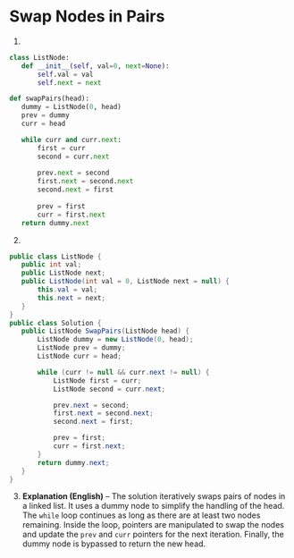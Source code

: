 # Swap Nodes in Pairs

1.
 ```python
class ListNode:
    def __init__(self, val=0, next=None):
        self.val = val
        self.next = next

def swapPairs(head):
    dummy = ListNode(0, head)
    prev = dummy
    curr = head

    while curr and curr.next:
        first = curr
        second = curr.next
        
        prev.next = second
        first.next = second.next
        second.next = first
        
        prev = first
        curr = first.next
    return dummy.next

```
2.
 ```csharp
public class ListNode {
    public int val;
    public ListNode next;
    public ListNode(int val = 0, ListNode next = null) {
        this.val = val;
        this.next = next;
    }
}
public class Solution {
    public ListNode SwapPairs(ListNode head) {
        ListNode dummy = new ListNode(0, head);
        ListNode prev = dummy;
        ListNode curr = head;

        while (curr != null && curr.next != null) {
            ListNode first = curr;
            ListNode second = curr.next;

            prev.next = second;
            first.next = second.next;
            second.next = first;

            prev = first;
            curr = first.next;
        }
        return dummy.next;
    }
}
```
3. **Explanation (English)** – The solution iteratively swaps pairs of nodes in a linked list.  It uses a dummy node to simplify the handling of the head. The `while` loop continues as long as there are at least two nodes remaining. Inside the loop, pointers are manipulated to swap the nodes and update the `prev` and `curr` pointers for the next iteration.  Finally, the dummy node is bypassed to return the new head.
	